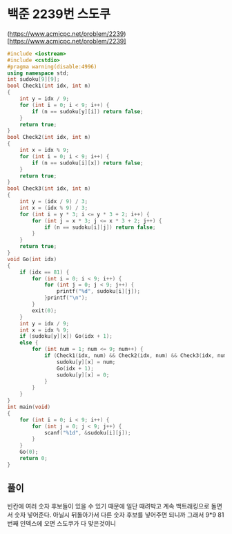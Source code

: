 # 백준 2239번 스도쿠

(https://www.acmicpc.net/problem/2239)[https://www.acmicpc.net/problem/2239]

```c++
#include <iostream>
#include <cstdio>
#pragma warning(disable:4996)
using namespace std;
int sudoku[9][9];
bool Check1(int idx, int n)
{
	int y = idx / 9;
	for (int i = 0; i < 9; i++) {
		if (n == sudoku[y][i]) return false;
	}
	return true;
}
bool Check2(int idx, int n)
{
	int x = idx % 9;
	for (int i = 0; i < 9; i++) {
		if (n == sudoku[i][x]) return false;
	}
	return true;
}
bool Check3(int idx, int n)
{
	int y = (idx / 9) / 3;
	int x = (idx % 9) / 3;
	for (int i = y * 3; i <= y * 3 + 2; i++) {
		for (int j = x * 3; j <= x * 3 + 2; j++) {
			if (n == sudoku[i][j]) return false;
		}
	}
	return true;
}
void Go(int idx)
{
	if (idx == 81) {
		for (int i = 0; i < 9; i++) {
			for (int j = 0; j < 9; j++) {
				printf("%d", sudoku[i][j]);
			}printf("\n");
		}
		exit(0);
	}
	int y = idx / 9;
	int x = idx % 9;
	if (sudoku[y][x]) Go(idx + 1);
	else {
		for (int num = 1; num <= 9; num++) {
			if (Check1(idx, num) && Check2(idx, num) && Check3(idx, num)) {
				sudoku[y][x] = num;
				Go(idx + 1);
				sudoku[y][x] = 0;
			}
		}
	}
}
int main(void)
{
	for (int i = 0; i < 9; i++) {
		for (int j = 0; j < 9; j++) {
			scanf("%1d", &sudoku[i][j]);
		}
	}
	Go(0);
	return 0;
}
```

## 풀이

빈칸에 여러 숫자 후보들이 있을 수 있기 때문에 일단 때려박고 계속 백트래킹으로 돌면서 숫자 넣어준다.
아닐시 뒤돌아가서 다른 숫자 후보를 넣어주면 되니까 그래서 9*9 81번째 인덱스에 오면 스도쿠가 다 맞은것이니
